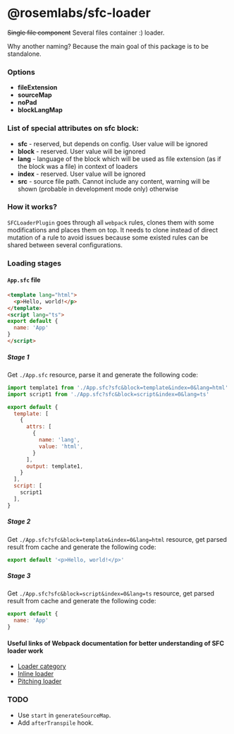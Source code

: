 # @rosemlabs/sfc-loader

~~Single file component~~ Several files container :) loader.

Why another naming? Because the main goal of this package is to be standalone.

### Options

- **fileExtension**
- **sourceMap**
- **noPad**
- **blockLangMap**

### List of special attributes on sfc block:

- **sfc** - reserved, but depends on config. User value will be ignored
- **block** - reserved. User value will be ignored
- **lang** - language of the block which will be used as file extension (as if the block was a file) in context of loaders
- **index** - reserved. User value will be ignored
- **src** - source file path. Cannot include any content, warning will be shown (probable in development mode only) otherwise

### How it works?

`SFCLoaderPlugin` goes through all `webpack` rules, clones them with some modifications and places them on top. It needs to clone instead of direct mutation of a rule to avoid issues because some existed rules can be shared between several configurations.

### Loading stages

#### `App.sfc` file

```html
<template lang="html">
  <p>Hello, world!</p>
</template>
<script lang="ts">
export default {
  name: 'App'
}
</script>
```

##### Stage 1

Get `./App.sfc` resource, parse it and generate the following code:

```javascript
import template1 from './App.sfc?sfc&block=template&index=0&lang=html'
import script1 from './App.sfc?sfc&block=script&index=0&lang=ts'

export default {
  template: [
    {
      attrs: [
        {
          name: 'lang',
          value: 'html',
        }
      ],
      output: template1,
    }
  ],
  script: [
    script1
  ],
}
```

##### Stage 2

Get `./App.sfc?sfc&block=template&index=0&lang=html` resource, get parsed result from cache and generate the following code:

```javascript
export default '<p>Hello, world!</p>'
```

##### Stage 3

Get `./App.sfc?sfc&block=script&index=0&lang=ts` resource, get parsed result from cache and generate the following code:

```javascript
export default {
  name: 'App'
}
```

#### Useful links of Webpack documentation for better understanding of SFC loader work

- [Loader category](https://webpack.js.org/configuration/module/#ruleenforce)
- [Inline loader](https://webpack.js.org/concepts/loaders/#inline)
- [Pitching loader](https://webpack.js.org/api/loaders/#pitching-loader)

### TODO

- Use `start` in `generateSourceMap`.
- Add `afterTranspile` hook.
